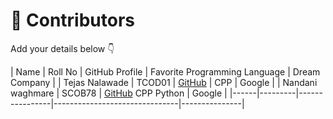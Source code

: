 # 👥 Contributors

Add your details below 👇

| Name | Roll No | GitHub Profile | Favorite Programming Language | Dream Company |
| Tejas Nalawade | TCOD01 | [GitHub](https://github.com/Tejas-Santosh-Nalawade) | CPP | Google |
| Nandani waghmare | SCOB78 | [GitHub](https://github.com/Nandaniwaghmare) CPP Python | Google |
|------|---------|----------------|-------------------------------|---------------|